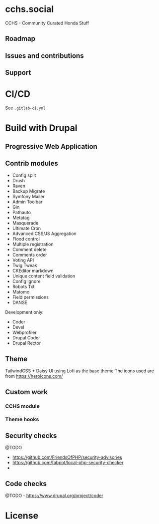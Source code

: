 # cchs.social

CCHS - Community Curated Honda Stuff

## Roadmap

## Issues and contributions

## Support

# CI/CD

See `.gitlab-ci.yml`

# Build with Drupal

## Progressive Web Application

## Contrib modules

* Config split
* Drush
* Raven
* Backup Migrate
* Symfony Mailer
* Admin Toolbar
* Gin
* Pathauto
* Metatag
* Masquerade
* Ultimate Cron
* Advanced CSS/JS Aggregation
* Flood control
* Multiple registration
* Comment delete
* Comments order
* Voting API
* Twig Tweak
* CKEditor markdown
* Unique content field validation
* Config ignore
* Robots Txt
* Matomo
* Field permissions
* DANSE

Development only:
* Coder
* Devel
* Webprofiler
* Drupal Coder
* Drupal Rector

## Theme

TailwindCSS + Daisy UI using Lofi as the base theme
The icons used are from https://heroicons.com/

## Custom work

### CCHS module

### Theme hooks

## Security checks

@TODO
- https://github.com/FriendsOfPHP/security-advisories
- https://github.com/fabpot/local-php-security-checker
-

## Code checks

@TODO - https://www.drupal.org/project/coder

# License
